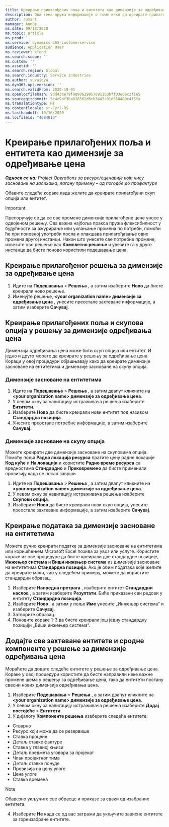 ```yaml
---
title: Креирање прилагођених поља и ентитета као димензије за одређивање цена
description: Ова тема пружа информације о томе како да креирате прилагођене скупове опција или ентитете.
author: rumant
manager: AnnBe
ms.date: 09/18/2020
ms.topic: article
ms.prod: ''
ms.service: dynamics-365-customerservice
audience: Application User
ms.reviewer: kfend
ms.search.scope: ''
ms.custom: ''
ms.assetid: ''
ms.search.region: Global
ms.search.industry: Service industries
ms.author: suvaidya
ms.dyn365.ops.version: ''
ms.search.validFrom: 2020-10-01
ms.openlocfilehash: 9dd43be79f8e906298578911b3bff03e66c2f1e5
ms.sourcegitcommit: 5c4c9bf3ba018562d6cb3443c01d550489c415fa
ms.translationtype: HT
ms.contentlocale: sr-Cyrl-RS
ms.lasthandoff: 10/16/2020
ms.locfileid: "4084010"
---
```

# <a name="create-custom-fields-and-entities-as-pricing-dimensions"></a>Креирање прилагођених поља и ентитета као димензије за одређивање цена

_**Односи се на:** Project Operations за ресурс/сценарије који нису засновани на залихама, лагану примену – од погодбе до профактуре_

Обавите следеће кораке када желите да креирате прилагођени скуп опција или ентитет.

> [!IMPORTANT]
> Препоручује се да се све промене димензије прилагођене цене уносе у одвојеном решењу. Ова важна најбоља пракса пружа флексибилност у будућности за ажурирање или уклањање промена по потреби, помоћи ће при поновној употреби посла и олакшава прилагођавање ових промена другој инстанци. Након што унесете све потребне промене, извезите ово решење као **Комплетно решење** и увезите га у друге инстанце да бисте поново користили подешавање цена.


## <a name="create-a-custom-solution-for-pricing-dimensions"></a>Креирање прилагођеног решења за димензије за одређивање цена
1. Идите на **Подешавања** > **Решења** , а затим изаберите **Ново** да бисте креирали ново решење. 
2. Именујте решење, **\<your organization name> димензије за одређивање цена** , унесите преостале захтеване информације, а затим изаберите **Сачувај**.
  
## <a name="create-custom-fields-and-option-sets-in-the-pricing-dimension-solution"></a>Креирање прилагођених поља и скупова опција у решењу за димензије одређивања цена

Димензија одређивања цена може бити скуп опција или ентитет. И једно и друго морате да креирате у решењу за одређивање цена. Кораци у овој процедури објашњавају како да креирате димензије засноване на ентитетима и димензије засноване на скупу опција.

### <a name="entity-based-dimensions"></a>Димензије засноване на ентитетима

1. Идите на **Подешавања** > **Решења** , а затим двапут кликните на **\<your organization name> димензије за одређивање цена**.
2. У левом окну за навигацију истраживача решења изаберите **Ентитети**.
3. Изаберите **Ново** да бисте креирали нови ентитет под називом **Стандардна позиција**. 
4. Унесите преостале потребне информације, а затим изаберите **Сачувај**.


### <a name="option-set-based-dimensions"></a>Димензије засноване на скупу опција 
Можете креирати две димензије засноване на скуповима опција. Помоћу поља **Радна локација ресурса** пратите цену радне локације **Код куће** и **На локацији** и користите **Радно време ресурса** са вредностима **Стандардно** и **Прековремено** да бисте применили провизију када се посао заврши.


1. Идите на **Подешавања** > **Решења** , а затим двапут кликните на **\<your organization name> димензије за одређивање цена**. 
2. У левом окну за навигацију истраживача решења изаберите **Скупови опција**. 
3. Изаберите **Ново** да бисте креирали нови скуп опција, унесите преостале захтеване информације, а затим изаберите **Сачувај**.

## <a name="create-data-for-entity-based-dimensions"></a>Креирање података за димензије засноване на ентитетима

Можете ручно креирати податке за димензије засноване на ентитетима или коришћењем Microsoft Excel позива за увоз или услуге. Користите кораке из ове процедуре да бисте креирали две стандардне позиције, **Инжењер система** и **Виши инжењер система** из димензије засноване на ентитетима **Стандардна позиција**. Ако је обим података које желите да креирате мали, као у следећем примеру, можете да користите стандардни образац.

1. Изаберите **Напредна претрага** , изаберите ентитет **Стандардни наслов** , а затим изаберите **Резултати**. Биће приказани сви редови у ентитету **Стандардна позиција**.
2. Изаберите **Ново** , а затим у поље **Име** унесите „Инжењер система“ и изаберите **Сачувај**.
3. Затворите образац. 
4. Поновите кораке 1-3 да бисте креирали још једну стандардну позицији „Виши инжењер система“.

## <a name="add-all-required-entities-and-related-components-to-the-pricing-dimension-solution"></a>Додајте све захтеване ентитете и сродне компоненте у решење за димензије одређивања цена
Мораћете да додате следеће ентитете у решење за одређивање цена. Кораке у овој процедури користите да бисте направили неке важне промене шема у решењу за одређивање цена, тако да ентитети постану свесни нових димензија одређивања цена.

1. Изаберите **Подешавања** > **Решења** , а затим двапут кликните на **\<your organization name> димензије за одређивање цена**. 
2. У левом окну за навигацију истраживача решења изаберите **Додај постојеће** > **Ентитети**.
3. У дијалогу **Компоненте решења** изаберите следеће ентитете:

  - Стварно
  - Ресурс који може да се резервише
  - Ставка процене
  - Детаљ ставке фактуре
  - Ставка у главној књизи
  - Детаљ предмета уговора за пројекат
  - Члан пројектног тима
  - Детаљ ставке понуде
  - Провизија на цену улоге
  - Цена улоге 
  - Ставка времена 


> [!NOTE]
> Обавезно укључите све обрасце и приказе за сваки од изабраних ентитета.

4. Изаберите **Не** када се од вас затражи да укључите зависне ентитете за гореизабране ентитете.

